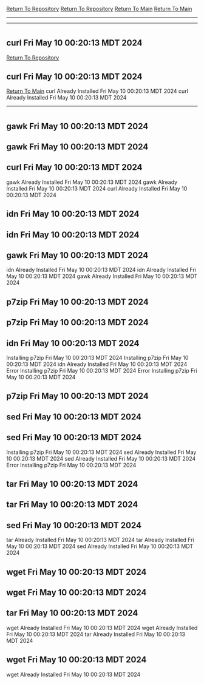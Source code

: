 [Return To Repository](https://github.com/DigitalWarrior/piholeparser/)
[Return To Repository](https://github.com/DigitalWarrior/piholeparser/)
[Return To Main](https://github.com/DigitalWarrior/piholeparser/blob/master/RecentRunLogs/Mainlog.md)
[Return To Main](https://github.com/DigitalWarrior/piholeparser/blob/master/RecentRunLogs/Mainlog.md)
____________________________________
____________________________________
# 
# 
## curl Fri May 10 00:20:13 MDT 2024
[Return To Repository](https://github.com/DigitalWarrior/piholeparser/)
## curl Fri May 10 00:20:13 MDT 2024
[Return To Main](https://github.com/DigitalWarrior/piholeparser/blob/master/RecentRunLogs/Mainlog.md)
curl Already Installed Fri May 10 00:20:13 MDT 2024
curl Already Installed Fri May 10 00:20:13 MDT 2024
____________________________________
# 
## gawk Fri May 10 00:20:13 MDT 2024
## gawk Fri May 10 00:20:13 MDT 2024
## curl Fri May 10 00:20:13 MDT 2024
gawk Already Installed Fri May 10 00:20:13 MDT 2024
gawk Already Installed Fri May 10 00:20:13 MDT 2024
curl Already Installed Fri May 10 00:20:13 MDT 2024
## idn Fri May 10 00:20:13 MDT 2024
## idn Fri May 10 00:20:13 MDT 2024
## gawk Fri May 10 00:20:13 MDT 2024
idn Already Installed Fri May 10 00:20:13 MDT 2024
idn Already Installed Fri May 10 00:20:13 MDT 2024
gawk Already Installed Fri May 10 00:20:13 MDT 2024
## p7zip Fri May 10 00:20:13 MDT 2024
## p7zip Fri May 10 00:20:13 MDT 2024
## idn Fri May 10 00:20:13 MDT 2024
Installing p7zip Fri May 10 00:20:13 MDT 2024
Installing p7zip Fri May 10 00:20:13 MDT 2024
idn Already Installed Fri May 10 00:20:13 MDT 2024
Error Installing p7zip Fri May 10 00:20:13 MDT 2024
Error Installing p7zip Fri May 10 00:20:13 MDT 2024
## p7zip Fri May 10 00:20:13 MDT 2024
## sed Fri May 10 00:20:13 MDT 2024
## sed Fri May 10 00:20:13 MDT 2024
Installing p7zip Fri May 10 00:20:13 MDT 2024
sed Already Installed Fri May 10 00:20:13 MDT 2024
sed Already Installed Fri May 10 00:20:13 MDT 2024
Error Installing p7zip Fri May 10 00:20:13 MDT 2024
## tar Fri May 10 00:20:13 MDT 2024
## tar Fri May 10 00:20:13 MDT 2024
## sed Fri May 10 00:20:13 MDT 2024
tar Already Installed Fri May 10 00:20:13 MDT 2024
tar Already Installed Fri May 10 00:20:13 MDT 2024
sed Already Installed Fri May 10 00:20:13 MDT 2024
## wget Fri May 10 00:20:13 MDT 2024
## wget Fri May 10 00:20:13 MDT 2024
## tar Fri May 10 00:20:13 MDT 2024
wget Already Installed Fri May 10 00:20:13 MDT 2024
wget Already Installed Fri May 10 00:20:13 MDT 2024
tar Already Installed Fri May 10 00:20:13 MDT 2024
## wget Fri May 10 00:20:13 MDT 2024
wget Already Installed Fri May 10 00:20:13 MDT 2024
